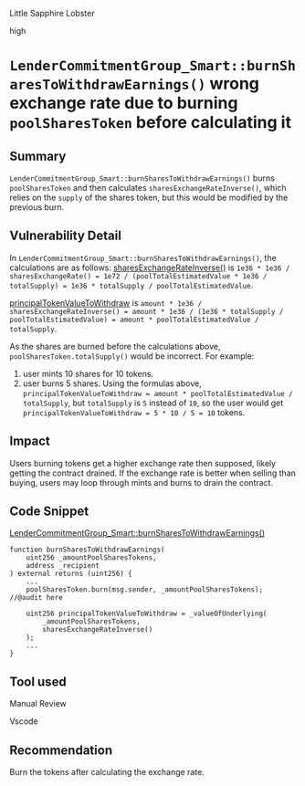 Little Sapphire Lobster

high

# `LenderCommitmentGroup_Smart::burnSharesToWithdrawEarnings()` wrong exchange rate due to burning `poolSharesToken` before calculating it

## Summary

`LenderCommitmentGroup_Smart::burnSharesToWithdrawEarnings()` burns `poolSharesToken` and then calculates `sharesExchangeRateInverse()`, which relies on the `supply` of the shares token, but this would be modified by the previous burn.

## Vulnerability Detail

In `LenderCommitmentGroup_Smart::burnSharesToWithdrawEarnings()`, the calculations are as follows:
[sharesExchangeRateInverse()](https://github.com/sherlock-audit/2024-04-teller-finance/blob/main/teller-protocol-v2-audit-2024/packages/contracts/contracts/LenderCommitmentForwarder/extensions/LenderCommitmentGroup/LenderCommitmentGroup_Smart.sol#L407) is `1e36 * 1e36 / sharesExchangeRate() = 1e72 / (poolTotalEstimatedValue * 1e36 / totalSupply) = 1e36 * totalSupply / poolTotalEstimatedValue`.

[principalTokenValueToWithdraw](https://github.com/sherlock-audit/2024-04-teller-finance/blob/main/teller-protocol-v2-audit-2024/packages/contracts/contracts/LenderCommitmentForwarder/extensions/LenderCommitmentGroup/LenderCommitmentGroup_Smart.sol#L405) is `amount * 1e36 / sharesExchangeRateInverse() = amount * 1e36 / (1e36 * totalSupply / poolTotalEstimatedValue) = amount * poolTotalEstimatedValue / totalSupply`.

As the shares are burned before the calculations above, `poolSharesToken.totalSupply()` would be incorrect. For example:
1. user mints 10 shares for 10 tokens.
2. user burns 5 shares. Using the formulas above, `principalTokenValueToWithdraw = amount * poolTotalEstimatedValue / totalSupply`, but `totalSupply` is `5` instead of `10`, so the user would get `principalTokenValueToWithdraw = 5 * 10 / 5 = 10` tokens.

## Impact

Users burning tokens get a higher exchange rate then supposed, likely getting the contract drained. If the exchange rate is better when selling than buying, users may loop through mints and burns to drain the contract.

## Code Snippet

[LenderCommitmentGroup_Smart::burnSharesToWithdrawEarnings()](https://github.com/sherlock-audit/2024-04-teller-finance/blob/main/teller-protocol-v2-audit-2024/packages/contracts/contracts/LenderCommitmentForwarder/extensions/LenderCommitmentGroup/LenderCommitmentGroup_Smart.sol#L403)
```solidity
function burnSharesToWithdrawEarnings(
    uint256 _amountPoolSharesTokens,
    address _recipient
) external returns (uint256) {
    ...
    poolSharesToken.burn(msg.sender, _amountPoolSharesTokens); //@audit here

    uint256 principalTokenValueToWithdraw = _valueOfUnderlying(
        _amountPoolSharesTokens,
        sharesExchangeRateInverse()
    );
    ...
}
```

## Tool used

Manual Review

Vscode

## Recommendation

Burn the tokens after calculating the exchange rate.